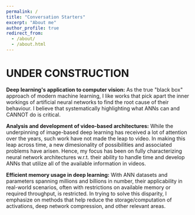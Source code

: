 ```yaml
---
permalink: /
title: "Conversation Starters"
excerpt: "About me"
author_profile: true
redirect_from: 
  - /about/
  - /about.html
---
```


# UNDER CONSTRUCTION

**Deep learning's application to computer vision:** As the true "black box" approach of modern machine learning, I like works that pick apart the inner workings of artificial neural networks to find the root cause of their behaviour. I believe that systematically highlighting what ANNs can and CANNOT do is critical.

**Analysis and development of video-based architectures:** While the underpinning of image-based deep learning has received a lot of attention over the years, such work have not made the leap to video. In making this leap across time, a new dimesionality of possibilities and associated problems have arisen. Hence, my focus has been on fully characterizing neural network architectures w.r.t. their ability to handle time and develop ANNs that utilize all of the available information in videos.

**Efficient memory usage in deep learning:** With ANN datasets and parameters spanning millions and billions in number, their applicability in real-world scenarios, often with restrictions on available memory or required throughput, is restricted. In trying to solve this disparity, I emphasize on methods that help reduce the storage/computation of activations, deep network compression, and other relevant areas.
        </section>
